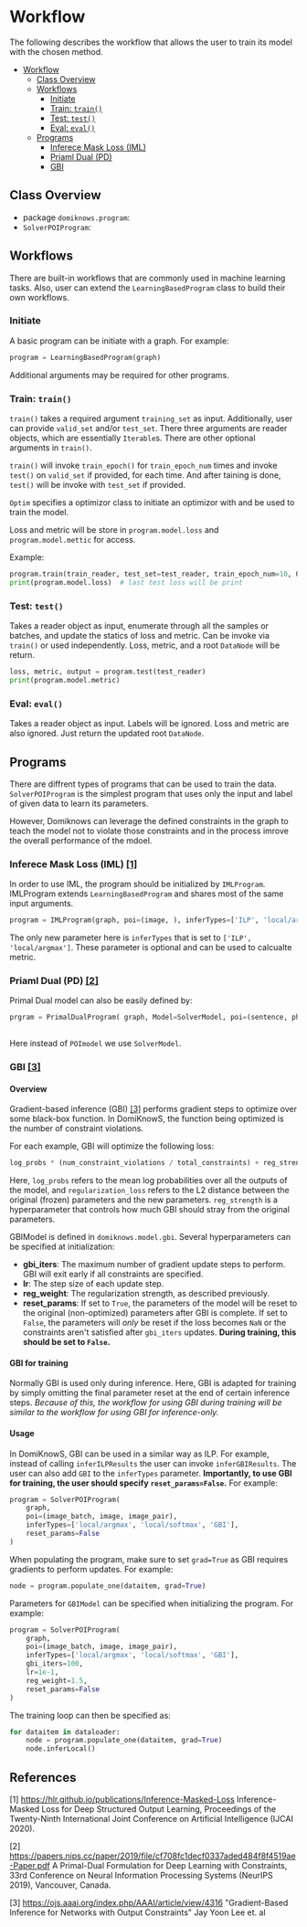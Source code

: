 # Workflow

The following describes the workflow that allows the user to train its model with the chosen method.

- [Workflow](#workflow)
  - [Class Overview](#class-overview)
  - [Workflows](#workflows)
    - [Initiate](#initiate)
    - [Train: `train()`](#train-train)
    - [Test: `test()`](#test-test)
    - [Eval: `eval()`](#eval-eval)
  - [Programs](#Programs)
    - [Inferece Mask Loss (IML)](#inferece-mask-loss-iml-1)
    - [Priaml Dual (PD)](#priaml-dual-pd-2)
    - [GBI](#gbi)
    
## Class Overview

- package `domiknows.program`:
- `SolverPOIProgram`:

## Workflows

There are built-in workflows that are commonly used in machine learning tasks. Also, user can extend the `LearningBasedProgram` class to build their own workflows.

### Initiate

A basic program can be initiate with a graph. For example:

```python
program = LearningBasedProgram(graph)
```

Additional arguments may be required for other programs.

### Train: `train()`

`train()` takes a required argument `training_set` as input. Additionally, user can provide `valid_set` and/or `test_set`. There three arguments are reader objects, which are essentially `Iterable`s. 
There are other optional arguments in `train()`.

`train()` will invoke `train_epoch()` for `train_epoch_num` times and invoke `test()` on `valid_set` if provided, for each time. And after taining is done, `test()` will be invoke with `test_set` if provided.

`Optim` specifies a optimizor class to initiate an optimizor with and be used to train the model.

Loss and metric will be store in `program.model.loss` and `program.model.mettic` for access.

Example:

```python
program.train(train_reader, test_set=test_reader, train_epoch_num=10, Optim=torch.optim.Adam)
print(program.model.loss)  # last test loss will be print
```


### Test: `test()`

Takes a reader object as input, enumerate through all the samples or batches, and update the statics of loss and metric.
Can be invoke via `train()` or used independently.
Loss, metric, and a root `DataNode` will be return.

```python
loss, metric, output = program.test(test_reader)
print(program.model.metric)
```

### Eval: `eval()`

Takes a reader object as input. Labels will be ignored. Loss and metric are also ignored. Just return the updated root `DataNode`.

## Programs

There are diffrent types of programs that can be used to train the data. `SolverPOIProgram` is the simplest program that uses only the input and label of given data to learn its parameters.

However, Domiknows can leverage the defined constraints in the graph to teach the model not to violate those constraints and in the process imrove the overall performance of the mdoel.

### Inferece Mask Loss (IML) [[1]](#1)

In order to use IML, the program should be initialized by `IMLProgram`. IMLProgram extends `LearningBasedProgram` and shares most of the same input arguments.

```python
program = IMLProgram(graph, poi=(image, ), inferTypes=['ILP', 'local/argmax'], loss=..., metric=...})
```

The only new parameter here is `inferTypes` that is set to `['ILP', 'local/argmax']`. These parameter is optional and can be used to calcualte metric.

### Priaml Dual (PD) [[2]](#2)

Primal Dual model can also be easily defined by:

```python
prgram = PrimalDualProgram( graph, Model=SolverModel, poi=(sentence, phrase, pair), inferTypes=['local/argmax'],loss=..., metric=...)
            
```

Here instead of `POImodel` we use `SolverModel`.

### GBI [[3]](#3)

#### Overview
Gradient-based inference (GBI) [[3]](#3) performs gradient steps to optimize over some black-box function. In DomiKnowS, the function being optimized is the number of constraint violations.

For each example, GBI will optimize the following loss:
```python
log_probs * (num_constraint_violations / total_constraints) + reg_strength * regularization_loss
```

Here, `log_probs` refers to the mean log probabilities over all the outputs of the model, and `regularization_loss` refers to the L2 distance between the original (frozen) parameters and the new parameters. `reg_strength` is a hyperparameter that controls how much GBI should stray from the original parameters.

GBIModel is defined in `domiknows.model.gbi`. Several hyperparameters can be specified at initialization:

* **gbi_iters**: The maximum number of gradient update steps to perform. GBI will exit early if all constraints are specified.
* **lr**: The step size of each update step.
* **reg_weight**: The regularization strength, as described previously.
* **reset_params**: If set to `True`, the parameters of the model will be reset to the original (non-optimized) parameters after GBI is complete. If set to `False`, the parameters will *only* be reset if the loss becomes `NaN` or the constraints aren't satisfied after `gbi_iters` updates. **During training, this should be set to `False`.**

#### GBI for training
Normally GBI is used only during inference. Here, GBI is adapted for training by simply omitting the final parameter reset at the end of certain inference steps. *Because of this, the workflow for using GBI during training will be similar to the workflow for using GBI for inference-only.*

#### Usage
In DomiKnowS, GBI can be used in a similar way as ILP. For example, instead of calling `inferILPResults` the user can invoke `inferGBIResults`. The user can also add `GBI` to the `inferTypes` parameter. **Importantly, to use GBI for training, the user should specify `reset_params=False`.** For example:

```python
program = SolverPOIProgram(
    graph,
    poi=(image_batch, image, image_pair),
    inferTypes=['local/argmax', 'local/softmax', 'GBI'],
    reset_params=False
)
```

When populating the program, make sure to set `grad=True` as GBI requires gradients to perform updates. For example:
```python
node = program.populate_one(dataitem, grad=True)
```

Parameters for `GBIModel` can be specified when initializing the program. For example:
```python
program = SolverPOIProgram(
    graph,
    poi=(image_batch, image, image_pair),
    inferTypes=['local/argmax', 'local/softmax', 'GBI'],
    gbi_iters=100,
    lr=1e-1,
    reg_weight=1.5,
    reset_params=False
)
```

The training loop can then be specified as:
```python
for dataitem in dataloader:
    node = program.populate_one(dataitem, grad=True)
    node.inferLocal()
```

## References


<a id="1">[1] https://hlr.github.io/publications/Inference-Masked-Loss </a> 
Inference-Masked Loss for Deep Structured Output Learning, Proceedings of the Twenty-Ninth International Joint Conference on Artificial Intelligence (IJCAI 2020).


<a id="2">[2] https://papers.nips.cc/paper/2019/file/cf708fc1decf0337aded484f8f4519ae-Paper.pdf </a> 
A Primal-Dual Formulation for Deep Learning with Constraints, 33rd Conference on Neural Information Processing Systems (NeurIPS 2019), Vancouver, Canada.

<a id="2">[3] https://ojs.aaai.org/index.php/AAAI/article/view/4316 </a> 
"Gradient-Based Inference for Networks with Output Constraints" Jay Yoon Lee et. al
